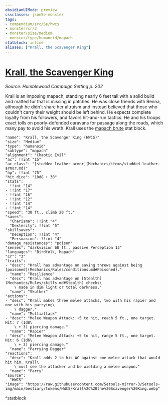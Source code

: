 ```yaml
---
obsidianUIMode: preview
cssclasses: json5e-monster
tags:
- compendium/src/5e/hwcs
- monster/cr/3
- monster/size/medium
- monster/type/humanoid/mapach
statblock: inline
aliases: ["Krall, the Scavenger King"]
---
```

# [Krall, the Scavenger King](Mechanics\bestiary\npc/krall-the-scavenger-king-hwcs.md)
*Source: Humblewood Campaign Setting p. 202*  

Krall is an imposing mapach, standing nearly 6 feet tall with a solid build and matted fur that is missing in patches. He was close friends with Benna, although he didn't share her altruism and instead believed that those who couldn't carry their weight should be left behind. He expects complete loyalty from his followers, and favors hit-and-run tactics. He and his troops exact tolls on poorly-defended caravans for passage along the roads, which many pay to avoid his wrath. Krall uses the [mapach brute](Mechanics/bestiary/humanoid/mapach-brute-hwcs.md) stat block.

```statblock
"name": "Krall, the Scavenger King (HWCS)"
"size": "Medium"
"type": "humanoid"
"subtype": "mapach"
"alignment": "Chaotic Evil"
"ac": !!int "15"
"ac_class": "[studded leather armor](Mechanics/items/studded-leather-armor.md)"
"hp": !!int "75"
"hit_dice": "10d8 + 30"
"stats":
- !!int "14"
- !!int "17"
- !!int "16"
- !!int "12"
- !!int "14"
- !!int "14"
"speed": "30 ft., climb 20 ft."
"saves":
  "Charisma": !!int "4"
  "Dexterity": !!int "5"
"skillsaves":
  "Deception": !!int "4"
  "Persuasion": !!int "4"
"damage_resistances": "poison"
"senses": "darkvision 60 ft., passive Perception 12"
"languages": "Birdfolk, Mapach"
"cr": "3"
"traits":
- "desc": "Krall has advantage on saving throws against being [poisoned](Mechanics/Rules/conditions.md#Poisoned)."
  "name": "Resilience"
- "desc": "Krall has advantage on [Stealth](Mechanics/Rules/skills.md#Stealth) checks\
    \ made in dim light or total darkness."
  "name": "Skulker"
"actions":
- "desc": "Krall makes three melee attacks, two with his rapier and one with his parrying\
    \ dagger."
  "name": "Multiattack"
- "desc": "Melee Weapon Attack: +5 to hit, reach 5 ft., one target. Hit: 7 (1d8\
    \ + 3) piercing damage."
  "name": "Rapier"
- "desc": "Melee Weapon Attack: +5 to hit, range 5 ft., one target. Hit: 6 (1d6\
    \ + 3) piercing damage."
  "name": "Parrying Dagger"
"reactions":
- "desc": "Krall adds 2 to his AC against one melee attack that would hit him. Krall\
    \ must see the attacker and be wielding a melee weapon."
  "name": "Parry"
"source":
- "HWCS"
"image": "https://raw.githubusercontent.com/5etools-mirror-3/5etools-img/main/bestiary/tokens/HWCS/Krall%2C%20the%20Scavenger%20King.webp"
```
^statblock